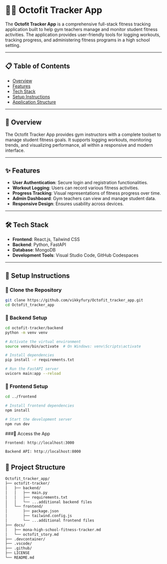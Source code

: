 # 🏋️‍♂️ Octofit Tracker App

The **Octofit Tracker App** is a comprehensive full-stack fitness tracking application built to help gym teachers manage and monitor student fitness activities. The application provides user-friendly tools for logging workouts, tracking progress, and administering fitness programs in a high school setting.


---

## 📋 Table of Contents

- [Overview](#overview)
- [Features](#features)
- [Tech Stack](#tech-stack)
- [Setup Instructions](#setup-instructions)
- [Application Structure](#application-structure)


---

## 📖 Overview

The Octofit Tracker App provides gym instructors with a complete toolset to manage student fitness goals. It supports logging workouts, monitoring trends, and visualizing performance, all within a responsive and modern interface.

---

## ✨ Features

- **User Authentication**: Secure login and registration functionalities.  
- **Workout Logging**: Users can record various fitness activities.  
- **Progress Tracking**: Visual representations of fitness progress over time.  
- **Admin Dashboard**: Gym teachers can view and manage student data.  
- **Responsive Design**: Ensures usability across devices.  

---

## 🛠️ Tech Stack

- **Frontend**: React.js, Tailwind CSS  
- **Backend**: Python, FastAPI  
- **Database**: MongoDB  
- **Development Tools**: Visual Studio Code, GitHub Codespaces  

---

## 🚀 Setup Instructions

### 🔹 Clone the Repository
```bash
git clone https://github.com/vikkyfury/Octofit_tracker_app.git
cd Octofit_tracker_app
```

### 🔹 Backend Setup
```bash
cd octofit-tracker/backend
python -m venv venv

# Activate the virtual environment
source venv/bin/activate  # On Windows: venv\Scripts\activate

# Install dependencies
pip install -r requirements.txt

# Run the FastAPI server
uvicorn main:app --reload

```
### 🔹 Frontend Setup
```bash
cd ../frontend

# Install frontend dependencies
npm install

# Start the development server
npm run dev
```

###🔹 Access the App
```bash
Frontend: http://localhost:3000

Backend API: http://localhost:8000
```

## 📁 Project Structure
```bash
Octofit_tracker_app/
├── octofit-tracker/
│   ├── backend/
│   │   ├── main.py
│   │   ├── requirements.txt
│   │   └── ...additional backend files
│   └── frontend/
│       ├── package.json
│       ├── tailwind.config.js
│       └── ...additional frontend files
├── docs/
│   ├── mona-high-school-fitness-tracker.md
│   └── octofit_story.md
├── .devcontainer/
├── .vscode/
├── .github/
├── LICENSE
└── README.md
```



